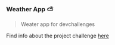 ### Weather App ⛅
> Weater app for devchallenges

Find info about the project challenge [here](https://devchallenges.io/challenges/mM1UIenRhK808W8qmLWv)
